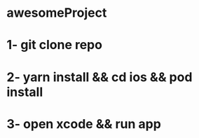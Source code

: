 # awesomeProject

# 1- git clone repo
# 2- yarn install && cd ios && pod install 
# 3- open xcode && run app


